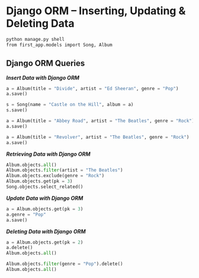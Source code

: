 # Django ORM – Inserting, Updating & Deleting Data

```sh
python manage.py shell
from first_app.models import Song, Album
```

## Django ORM Queries

***Insert Data with Django ORM***

```python
a = Album(title = "Divide", artist = "Ed Sheeran", genre = "Pop")
a.save()

s = Song(name = "Castle on the Hill", album = a)
s.save()

a = Album(title = "Abbey Road", artist = "The Beatles", genre = "Rock")
a.save()

a = Album(title = "Revolver", artist = "The Beatles", genre = "Rock")
a.save()
```

***Retrieving Data with Django ORM***

```python
Album.objects.all()
Album.objects.filter(artist = "The Beatles")
Album.objects.exclude(genre = "Rock")
Album.objects.get(pk = 3)
Song.objects.select_related()  
```

***Update Data with Django ORM***

```python
a = Album.objects.get(pk = 3)
a.genre = "Pop"
a.save()
```

***Deleting Data with Django ORM***

```python
a = Album.objects.get(pk = 2)
a.delete()
Album.objects.all()

Album.objects.filter(genre = "Pop").delete()
Album.objects.all()
```
